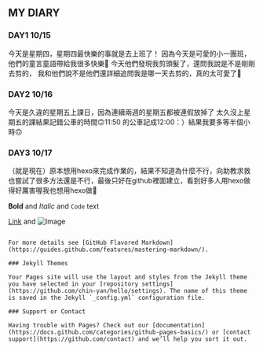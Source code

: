 ## MY DIARY 

### DAY1 10/15
今天是星期四，星期四最快樂的事就是去上班了！
因為今天是可愛的小一團班，他們的童言童語帶給我很多快樂🤣
今天他們發現我剪頭髮了，還問我說是不是剛剛去剪的，
我和他們說不是他們還詳細追問我是哪一天去剪的，真的太可愛了🥰
### DAY2 10/16
今天是久違的星期五上課日，因為連續兩週的星期五都被連假放掉了
太久沒上星期五的課結果記錯公車的時間🙃11:50 的公車記成12:00：）結果我要多等半個小時🙃
### DAY3 10/17
（就是現在）原本想用hexo來完成作業的，結果不知道為什麼不行，向助教求救也嘗試了很多方法還是不行，最後只好在github裡面建立，看到好多人用hexo做得好厲害喔我也想用hexo做🥺


**Bold** and _Italic_ and `Code` text

[Link](url) and ![Image](src)
```

For more details see [GitHub Flavored Markdown](https://guides.github.com/features/mastering-markdown/).

### Jekyll Themes

Your Pages site will use the layout and styles from the Jekyll theme you have selected in your [repository settings](https://github.com/chin-yan/hello/settings). The name of this theme is saved in the Jekyll `_config.yml` configuration file.

### Support or Contact

Having trouble with Pages? Check out our [documentation](https://docs.github.com/categories/github-pages-basics/) or [contact support](https://github.com/contact) and we’ll help you sort it out.
